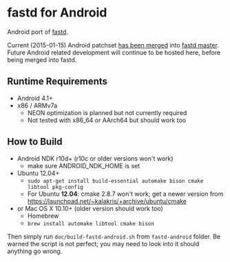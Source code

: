 fastd for Android
=================
Android port of [fastd](https://projects.universe-factory.net/projects/fastd/wiki).

Current (2015-01-15) Android patchset [has been merged](http://git.universe-factory.net/fastd/commit/?id=c4378784ae2caec57634f9f04bcb3dcddc673f36) into [fastd master](http://git.universe-factory.net/fastd/). Future Android related development will continue to be hosted here, before being merged into fastd.

Runtime Requirements
--------------------
* Android 4.1+
* x86 / ARMv7a
  * NEON optimization is planned but not currently required
  * Not tested with x86\_64 or AArch64 but should work too

How to Build
------------
* Android NDK r10d+ (r10c or older versions won't work)
    * make sure ANDROID\_NDK\_HOME is set
* Ubuntu 12.04+
    * `sudo apt-get install build-essential automake bison cmake libtool pkg-config`
    * For Ubuntu **12.04**: cmake 2.8.7 won't work; get a newer version from https://launchpad.net/~kalakris/+archive/ubuntu/cmake
* or Mac OS X 10.10+ (older version should work too)
    * Homebrew
    * `brew install automake libtool cmake bison`

Then simply run `doc/build-fastd-android.sh` from `fastd-android` folder. Be warned the script is not perfect; you may need to look into it should anything go wrong.

